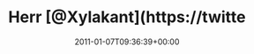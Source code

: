 ---
retweeted: false
source: <a href="https://about.twitter.com/products/tweetdeck" rel="nofollow">TweetDeck</a>
entities:
  hashtags: []
  symbols: []
  user_mentions:
  - name: Felix Gilcher
    screen_name: Xylakant
    indices:
    - '5'
    - '14'
    id_str: '40266143'
    id: '40266143'
  urls: []
display_text_range:
- '0'
- '37'
favorite_count: '0'
id_str: '23312047349436416'
truncated: false
retweet_count: '0'
id: '23312047349436416'
created_at: Fri Jan 07 09:36:39 +0000 2011
favorited: false
full_text: Herr [@Xylakant](https://twitter.com/Xylakant) hinterlässt Eindrücke.
lang: de
tags:
- pesos:twitter
date: '2011-01-07T09:36:39+00:00'
src: https://twitter.com/bascht/status/23312047349436416
original_url: https://twitter.com/bascht/status/23312047349436416
type: twitter_tweet
text: Herr [@Xylakant](https://twitter.com/Xylakant) hinterlässt Eindrücke.
title: Herr [@Xylakant](https://twitte

---